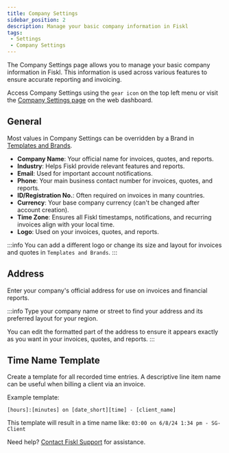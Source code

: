```yaml
---
title: Company Settings
sidebar_position: 2
description: Manage your basic company information in Fiskl
tags:
 - Settings
 - Company Settings
---
```


The Company Settings page allows you to manage your basic company information in Fiskl. This information is used across various features to ensure accurate reporting and invoicing.

Access Company Settings using the `gear icon` on the top left menu or visit the [Company Settings page](https://my.fiskl.com/company-settings) on the web dashboard.

## General

Most values in Company Settings can be overridden by a Brand in [Templates and Brands](templates-and-brands).

- **Company Name**: Your official name for invoices, quotes, and reports.
- **Industry**: Helps Fiskl provide relevant features and reports.
- **Email**: Used for important account notifications.
- **Phone**: Your main business contact number for invoices, quotes, and reports.
- **ID/Registration No.**: Often required on invoices in many countries.
- **Currency**: Your base company currency (can't be changed after account creation).
- **Time Zone**: Ensures all Fiskl timestamps, notifications, and recurring invoices align with your local time.
- **Logo**: Used on your invoices, quotes, and reports.

:::info
You can add a different logo or change its size and layout for invoices and quotes in `Templates and Brands`.
:::

## Address

Enter your company's official address for use on invoices and financial reports.

:::info
Type your company name or street to find your address and its preferred layout for your region. 

You can edit the formatted part of the address to ensure it appears exactly as you want in your invoices, quotes, and reports.
:::

## Time Name Template

Create a template for all recorded time entries. A descriptive line item name can be useful when billing a client via an invoice.

Example template:
```
[hours]:[minutes] on [date_short][time] - [client_name]
```

This template will result in a time name like: `03:00 on 6/8/24 1:34 pm - SG-Client`

Need help? [Contact Fiskl Support](mailto:support@fiskl.com) for assistance.